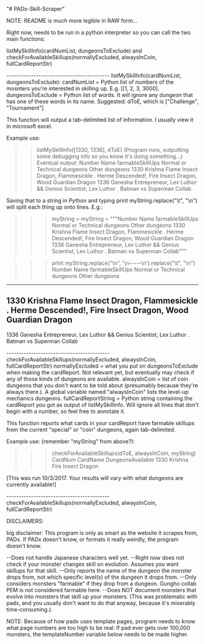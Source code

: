 "# PADx-Skill-Scraper" 

NOTE: README is much more legible in RAW form...

Right now, needs to be run in a python interpreter so you can call the two main functions:

listMySkillInfo(cardNumList, dungeonsToExclude)
and 
checkForAvailableSkillups(normallyExcluded, alwaysInCoin, fullCardReportStr)

------------------------------------------ listMySkillInfo(cardNumList, dungeonsToExclude):
cardNumList = Python list of numbers of the mosnters you're interested in skilling up. E.g. [[1, 2, 3, 3000].
dungeonsToExclude = Python list of words. It will ignore any dungeon that has one of these words in its name.
	Suggested: dToE, which is ["Challenge", "Tournament"]
	
This function will output a tab-delimited list of information. I usually view it in microsoft excel. 

Example use:
>> listMySkillInfo([1330, 1336], dToE)
(Program runs, outputting some debugging info so you know it's doing something...)
Eventual output: 
Number	Name	farmableSkillUps	Normal or Technical dungeons	Other dungeons
1330	Krishna	Flame Insect Dragon, Flammesickle	.	Herme Descended!, Fire Insect Dragon, Wood Guardian Dragon
1336	Ganesha	Entrepreneur, Lex Luthor && Genius Scientist, Lex Luthor	.	Batman vs Superman Collab

Saving that to a string in Python and typing print myString.replace("\t", "\n") will split each thing up onto lines. E.g.:

>>> myString = myString = """Number	Name	farmableSkillUps	Normal or Technical dungeons	Other dungeons
1330	Krishna	Flame Insect Dragon, Flammesickle	.	Herme Descended!, Fire Insect Dragon, Wood Guardian Dragon
1336	Ganesha	Entrepreneur, Lex Luthor && Genius Scientist, Lex Luthor	.	Batman vs Superman Collab"""

>>> print myString.replace("\n", '\n-----\n').replace("\t", "\n")
Number
Name
farmableSkillUps
Normal or Technical dungeons
Other dungeons
-----
1330
Krishna
Flame Insect Dragon, Flammesickle
.
Herme Descended!, Fire Insect Dragon, Wood Guardian Dragon
-----
1336
Ganesha
Entrepreneur, Lex Luthor && Genius Scientist, Lex Luthor
.
Batman vs Superman Collab


------------------------------------------ checkForAvailableSkillups(normallyExcluded, alwaysInCoin, fullCardReportStr)
normallyExcluded = what you put on dungeonsToExclude when making the cardReport. 
	Not relevant yet, but eventually may check if any of those kinds of dungeons are available.
alwaysInCoin = list of coin dungeons that you don't want to be told about (presumably because they're always there.).
	A global variable named "alwaysInCoin" lists the level-up mechanics dungeons.
fullCardReportString = Python string containing the cardReport you got as output of listMySkillInfo. 
	Will ignore all lines that don't begin with a number, so feel free to annotate it.
	
This function reports what cards in your cardReport have farmable skillups from the current "special" or "coin"
dungeons, again tab-delimited.

Example use: (remember "myString" from above?):
>>> checkForAvailableSkillups(dToE, alwaysInCoin, myString) 
CardNum	CardName	DungeonsAvailable
1330	Krishna	Fire Insect Dragon

[This was run 10/3/2017. Your results will vary with what dungeons are currently available!]




------------------------------------------ checkForAvailableSkillups(normallyExcluded, alwaysInCoin, fullCardReportStr)

DISCLAIMERS:

big disclaimer:
This program is only as smart as the website it scrapes from, PADx. 
If PADx doesn't know, or formats it really weirdly, the program doesn't know.

--Does not handle Japanese characters well yet. 
--Right now does not check if your monster changes skill on evolution. Assumes you want skillups for that skill.
--Only reports the name of the dungeon the monster drops from, not which specific level(s) of the dungeon it drops from.
--Only considers monsters "farmable" if they drop from a dungeon. Gungho collab PEM is not considered farmable here.
--Does NOT document monsters that evolve into monsters that skill up your monsters. 
   (This was problematic with padx, and you usually don't want to do that anyway, because it's miserably time-consuming.).
   
   
NOTE:
   Because of how padx uses template pages, program needs to know what page numbers are too high to be real:
   If pad ever gets over 100,000 monsters, the templateNumber variable below needs to be made higher.
